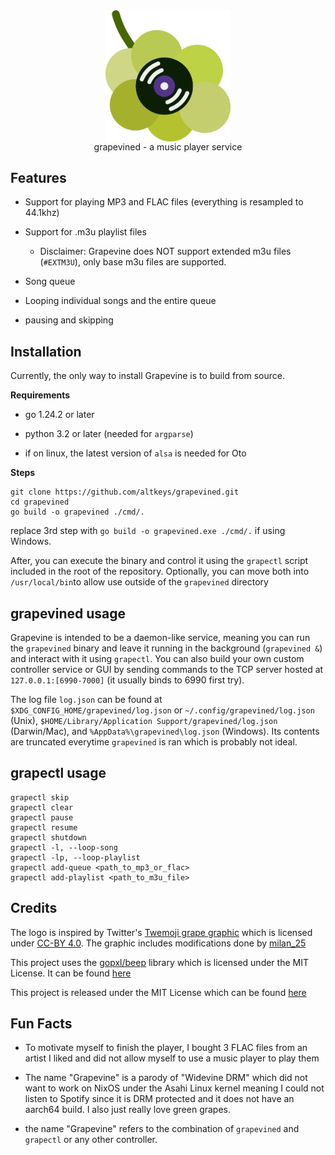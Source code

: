 <div align="center">
<img src="./grapevine.png", width="200", style="display: block; margin:

# grapevined - a music player service

</div>

## Features
- Support for playing MP3 and FLAC files (everything is resampled to 44.1khz)

- Support for .m3u playlist files
  - Disclaimer: Grapevine does NOT support extended m3u files (`#EXTM3U`), only base m3u files are supported.
- Song queue

- Looping individual songs and the entire queue

- pausing and skipping



## Installation
Currently, the only way to install Grapevine is to build from source.

**Requirements**
- go 1.24.2 or later

- python 3.2 or later (needed for `argparse`)

- if on linux, the latest version of `alsa` is needed for Oto

**Steps**
```
git clone https://github.com/altkeys/grapevined.git
cd grapevined
go build -o grapevined ./cmd/.
```
replace 3rd step with `go build -o grapevined.exe ./cmd/.` if using Windows.

After, you can execute the binary and control it using the `grapectl` script included in the root of the repository. Optionally, you can move both into `/usr/local/bin`to allow use outside of the `grapevined` directory

## grapevined usage
Grapevine is intended to be a daemon-like service, meaning you can run the `grapevined` binary and leave it running in the background (`grapevined &`) and interact with it using `grapectl`. You can also build your own custom controller service or GUI by sending commands to the TCP server hosted at `127.0.0.1:[6990-7000]` (it usually binds to 6990 first try). 

The log file `log.json` can be found at `$XDG_CONFIG_HOME/grapevined/log.json` or `~/.config/grapevined/log.json` (Unix), `$HOME/Library/Application Support/grapevined/log.json` (Darwin/Mac), and `%AppData%\grapevined\log.json` (Windows). Its contents are truncated everytime `grapevined` is ran which is probably not ideal.

## grapectl usage
```
grapectl skip
grapectl clear
grapectl pause
grapectl resume
grapectl shutdown
grapectl -l, --loop-song
grapectl -lp, --loop-playlist
grapectl add-queue <path_to_mp3_or_flac> 
grapectl add-playlist <path_to_m3u_file>
```


## Credits
The logo is inspired by Twitter's [Twemoji grape graphic](https://github.com/twitter/twemoji/blob/master/assets/72x72/1f347.png) which is licensed under [CC-BY 4.0](https://creativecommons.org/licenses/by/4.0/). The graphic includes modifications done by [milan_25](https://github.com/milan252525)

This project uses the [gopxl/beep](https://github.com/gopxl/beep) library which is licensed under the MIT License. It can be found [here](https://github.com/gopxl/beep/blob/main/LICENSE)

This project is released under the MIT License which can be found [here](https://github.com/altkeys/grapevined/blob/main/LICENSE)

## Fun Facts
- To motivate myself to finish the player, I bought 3 FLAC files from an artist I liked and did not allow myself to use a music player to play them

- The name "Grapevine" is a parody of "Widevine DRM" which did not want to work on NixOS under the Asahi Linux kernel meaning I could not listen to Spotify since it is DRM protected and it does not have an aarch64 build. I also just really love green grapes.

- the name "Grapevine" refers to the combination of `grapevined` and `grapectl` or any other controller.

